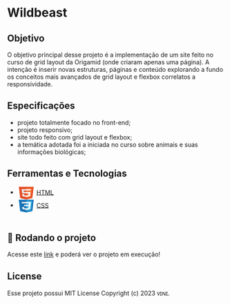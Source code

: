 # Wildbeast

## Objetivo
O objetivo principal desse projeto é a implementação de um site feito no curso de grid layout da Origamid (onde criaram apenas uma página). A intenção é inserir novas estruturas, páginas e conteúdo explorando a fundo os conceitos mais avançados de grid layout e flexbox correlatos a responsividade.

## Especificações
- projeto totalmente focado no front-end;
- projeto responsivo;
- site todo feito com grid layout e flexbox;
- a temática adotada foi a iniciada no curso sobre animais e suas informações biológicas;

## Ferramentas e Tecnologias

* <img align="center" alt="HTML" height="30" width="40" href="#" src="https://raw.githubusercontent.com/devicons/devicon/master/icons/html5/html5-original.svg"> [HTML](https://developer.mozilla.org/pt-BR/docs/Web/HTML)
* <img align="center" alt="CSS" height="30" width="40" href="#" src="https://raw.githubusercontent.com/devicons/devicon/master/icons/css3/css3-original.svg"> [CSS](https://developer.mozilla.org/pt-BR/docs/Web/CSS)
<br><br>



## 🚀 Rodando o projeto

Acesse este [link](https://viniciusjn.github.io/wildbeast/) e poderá ver o projeto em execução!

## License
Esse projeto possui MIT License Copyright (c) 2023 ᴠɪɴɪ. 


